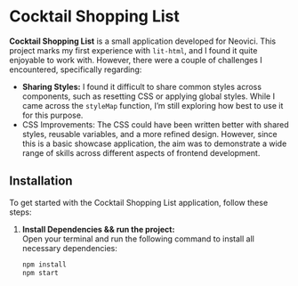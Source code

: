 # Cocktail Shopping List

**Cocktail Shopping List** is a small application developed for Neovici. This project marks my first experience with `lit-html`, and I found it quite enjoyable to work with. However, there were a couple of challenges I encountered, specifically regarding:

- **Sharing Styles:** I found it difficult to share common styles across components, such as resetting CSS or applying global styles. While I came across the `styleMap` function, I’m still exploring how best to use it for this purpose.
- CSS Improvements: The CSS could have been written better with shared styles, reusable variables, and a more refined design. However, since this is a basic showcase application, the aim was to demonstrate a wide range of skills across different aspects of frontend development.

## Installation

To get started with the Cocktail Shopping List application, follow these steps:

1. **Install Dependencies && run the project:**  
   Open your terminal and run the following command to install all necessary dependencies:

   ```bash
   npm install
   npm start
